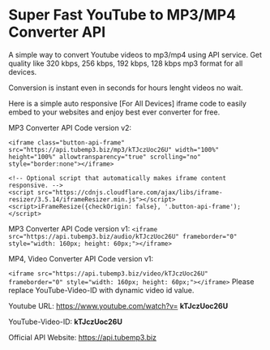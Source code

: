 # Super Fast YouTube to MP3/MP4 Converter API

A simple way to convert Youtube videos to mp3/mp4 using API service. Get quality like 320 kbps, 256 kbps, 192 kbps, 128 kbps mp3 format for all devices.

Conversion is instant even in seconds for hours lenght videos no wait.

Here is a simple auto responsive [For All Devices] iframe code to easily embed to your websites and enjoy best ever converter for free.

MP3 Converter API Code version v2:

`<iframe class="button-api-frame" src="https://api.tubemp3.biz/mp3/kTJczUoc26U" width="100%" height="100%" allowtransparency="true" scrolling="no" style="border:none"></iframe>`
```
<!-- Optional script that automatically makes iframe content responsive. -->
<script src="https://cdnjs.cloudflare.com/ajax/libs/iframe-resizer/3.5.14/iframeResizer.min.js"></script>
<script>iFrameResize({checkOrigin: false}, '.button-api-frame');</script>
```
MP3 Converter API Code version v1:
`<iframe src="https://api.tubemp3.biz/audio/kTJczUoc26U" frameborder="0" style="width: 160px; height: 60px;"></iframe>`

MP4, Video Converter API Code version v1:

`<iframe src="https://api.tubemp3.biz/video/kTJczUoc26U" frameborder="0" style="width: 160px; height: 60px;"></iframe>`
Please replace YouTube-Video-ID with dynamic video id value.

Youtube URL: https://www.youtube.com/watch?v= **kTJczUoc26U**

YouTube-Video-ID: **kTJczUoc26U**

Official API Website: https://api.tubemp3.biz
